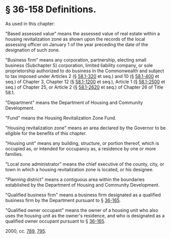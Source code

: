 # § 36-158 Definitions.

<p>As used in this chapter:</p><p>"Based assessed value" means the assessed value of real estate within a housing revitalization zone as shown upon the records of the local assessing officer on January 1 of the year preceding the date of the designation of such zone.</p><p>"Business firm" means any corporation, partnership, electing small business (Subchapter S) corporation, limited liability company, or sole proprietorship authorized to do business in the Commonwealth and subject to tax imposed under Articles 2 (§ <a href='http://law.lis.virginia.gov/vacode/58.1-320/'>58.1-320</a> et seq.) and 10 (§ <a href='http://law.lis.virginia.gov/vacode/58.1-400/'>58.1-400</a> et seq.) of Chapter 3, Chapter 12 (§ <a href='http://law.lis.virginia.gov/vacode/58.1-1200/'>58.1-1200</a> et seq.), Article 1 (§ <a href='http://law.lis.virginia.gov/vacode/58.1-2500/'>58.1-2500</a> et seq.) of Chapter 25, or Article 2 (§ <a href='http://law.lis.virginia.gov/vacode/58.1-2620/'>58.1-2620</a> et seq.) of Chapter 26 of Title 58.1.</p><p>"Department" means the Department of Housing and Community Development.</p><p>"Fund" means the Housing Revitalization Zone Fund.</p><p>"Housing revitalization zone" means an area declared by the Governor to be eligible for the benefits of this chapter.</p><p>"Housing unit" means any building, structure, or portion thereof, which is occupied as, or intended for occupancy as, a residence by one or more families.</p><p>"Local zone administrator" means the chief executive of the county, city, or town in which a housing revitalization zone is located, or his designee.</p><p>"Planning district" means a contiguous area within the boundaries established by the Department of Housing and Community Development.</p><p>"Qualified business firm" means a business firm designated as a qualified business firm by the Department pursuant to § <a href='http://law.lis.virginia.gov/vacode/36-165/'>36-165</a>.</p><p>"Qualified owner occupant" means the owner of a housing unit who also uses the housing unit as the owner's residence, and who is designated as a qualified owner occupant pursuant to § <a href='http://law.lis.virginia.gov/vacode/36-165/'>36-165</a>.</p><p>2000, cc. <a href='http://lis.virginia.gov/cgi-bin/legp604.exe?001+ful+CHAP0789'>789</a>, <a href='http://lis.virginia.gov/cgi-bin/legp604.exe?001+ful+CHAP0795'>795</a>.</p>